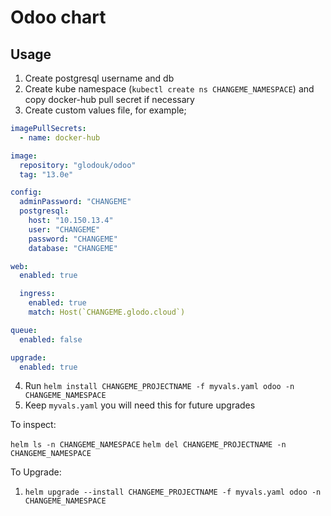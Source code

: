 # Odoo chart

## Usage

1. Create postgresql username and db
2. Create kube namespace (`kubectl create ns CHANGEME_NAMESPACE`) and copy docker-hub pull secret if necessary
3. Create custom values file, for example;

```yaml
imagePullSecrets:
  - name: docker-hub

image:
  repository: "glodouk/odoo"
  tag: "13.0e"

config:
  adminPassword: "CHANGEME"
  postgresql:
    host: "10.150.13.4"
    user: "CHANGEME"
    password: "CHANGEME"
    database: "CHANGEME"

web:
  enabled: true

  ingress:
    enabled: true
    match: Host(`CHANGEME.glodo.cloud`)

queue:
  enabled: false

upgrade:
  enabled: true
```

4. Run `helm install CHANGEME_PROJECTNAME -f myvals.yaml odoo -n CHANGEME_NAMESPACE`
5. Keep `myvals.yaml` you will need this for future upgrades

To inspect:

`helm ls -n CHANGEME_NAMESPACE`
`helm del CHANGEME_PROJECTNAME -n CHANGEME_NAMESPACE`

To Upgrade:

1. `helm upgrade --install CHANGEME_PROJECTNAME -f myvals.yaml odoo -n CHANGEME_NAMESPACE`
